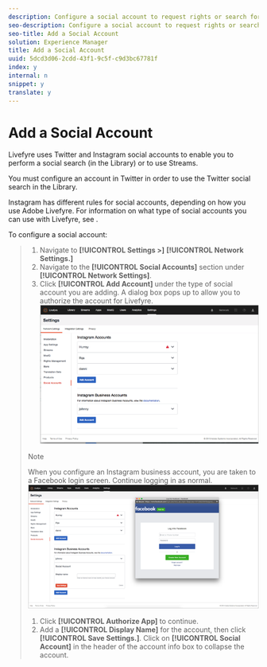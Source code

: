 ```yaml
---
description: Configure a social account to request rights or search for UGC in streams or social searches.
seo-description: Configure a social account to request rights or search for UGC in streams or social searches.
seo-title: Add a Social Account
solution: Experience Manager
title: Add a Social Account
uuid: 5dcd3d06-2cdd-43f1-9c5f-c9d3bc67781f
index: y
internal: n
snippet: y
translate: y
---
```


# Add a Social Account

Livefyre uses Twitter and Instagram social accounts to enable you to perform a social search (in the Library) or to use Streams.

You must configure an account in Twitter in order to use the Twitter social search in the Library. 

Instagram has different rules for social accounts, depending on how you use Adobe Livefyre. For information on what type of social accounts you can use with Livefyre, see [](../t_configure_social_accout_instagram/c_about_instagram_accounts.md#c_about_instagram_accounts).

To configure a social account:

>1. Navigate to **[!UICONTROL  Settings >]** **[!UICONTROL  Network Settings.]**
>1. Navigate to the **[!UICONTROL  Social Accounts]** section under **[!UICONTROL  Network Settings]**.
>1. Click **[!UICONTROL  Add Account]** under the type of social account you are adding. A dialog box pops up to allow you to authorize the account for Livefyre.
>   ![](assets/i_settings_social_insta.png) 
>   >[!NOTE]
>   >
>   >When you configure an Instagram business account, you are taken to a Facebook login screen. Continue logging in as normal. ![](assets/i_insta_biz_facebook_dialog.png) 
>
>1. Click **[!UICONTROL  Authorize App]** to continue.
>1. Add a **[!UICONTROL  Display Name]** for the account, then click **[!UICONTROL  Save Settings.]**. Click on **[!UICONTROL  Social Account]** in the header of the account info box to collapse the account.
